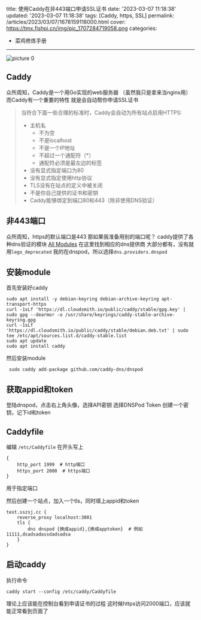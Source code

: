 title: 使用Caddy在非443端口申请SSL证书
date: '2023-03-07 11:18:38'
updated: '2023-03-07 11:18:38'
tags: [Caddy, https, SSL]
permalink: /articles/2023/03/07/1678159118000.html
cover: https://tmx.fishpi.cn/img/pic_1707284719058.png
categories: 
- 菜鸡修炼手册
--- 
![picture 0](https://tmx.fishpi.cn/img/pic_1707284719058.png) 

## Caddy
众所周知，Caddy是一个用Go实现的web服务器
（虽然我只是拿来当nginx用）
而Caddy有一个重要的特性
就是会自动帮你申请SSL证书
>当符合下面一些合理的标准时，Caddy会自动为所有站点启用HTTPS:
> - 主机名
>    - 不为空
>    - 不是localhost
>    - 不是一个IP地址
>    - 不超过一个通配符（*）
>    - 通配符必须是最左边的标签
> - 没有显式指定端口为80
> - 没有显式指定使用http协议
> - TLS没有在站点的定义中被关闭
> - 不是你自己提供的证书和密钥
> - Caddy能够绑定到端口80和443（除非使用DNS验证）

## 非443端口
众所周知，https的默认端口是443
那如果我准备用别的端口呢？
caddy提供了各种dns验证的模块
[All Modules](https://caddyserver.com/docs/modules/)
在这里找到相应的dns提供商
大部分都有，没有就用`lego_deprecated`
我的在dnspod，所以选择`dns.providers.dnspod`

## 安装module
首先安装好caddy
```
sudo apt install -y debian-keyring debian-archive-keyring apt-transport-https
curl -1sLf 'https://dl.cloudsmith.io/public/caddy/stable/gpg.key' | sudo gpg --dearmor -o /usr/share/keyrings/caddy-stable-archive-keyring.gpg
curl -1sLf 'https://dl.cloudsmith.io/public/caddy/stable/debian.deb.txt' | sudo tee /etc/apt/sources.list.d/caddy-stable.list
sudo apt update
sudo apt install caddy
```
然后安装module
```
 sudo caddy add-package github.com/caddy-dns/dnspod
```

## 获取appid和token
登陆dnspod，点击右上角头像，选择API密钥
选择DNSPod Token
创建一个密钥，记下id和token

## Caddyfile
编辑 `/etc/Caddyfile`
在开头写上
```
{
	http_port 1999  # http端口
	https_port 2000  # https端口
}
```
用于指定端口

然后创建一个站点，加入一个tls，同时填上appid和token
```
test.sszsj.cc {
	reverse_proxy localhost:3001
	tls {
 		dns dnspod {换成appid},{换成apptoken}  # 例如 11111,dsadsadassdadsadsa
	}
}
```

## 启动caddy
执行命令
```
caddy start --config /etc/caddy/Caddyfile
```
理论上应该能在控制台看到申请证书的过程
这时候https访问2000端口，应该就能正常看到页面了

